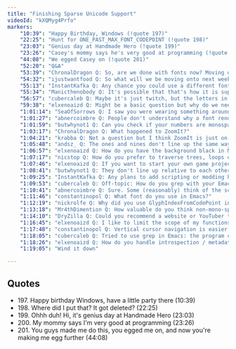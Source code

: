```yaml
---
title: "Finishing Sparse Unicode Support"
videoId: "kXQMyg4Prfo"
markers:
    "10:39": "Happy Birthday, Windows (!quote 197)"
    "22:25": "Hunt for ONE_PAST_MAX_FONT_CODEPOINT (!quote 198)"
    "23:03": "Genius day at Handmade Hero (!quote 199)"
    "23:26": "Casey's mommy says he's very good at programming (!quote 200)"
    "44:08": "We egged Casey on (!quote 201)"
    "52:20": "Q&A"
    "53:39": "ChronalDragon Q: So, are we done with fonts now? Moving on to other parts of the debug?"
    "54:32": "ijustwantfood Q: So what will we be moving onto next week?"
    "55:13": "InstantKafka Q: Any chance you could use a different font for the editor? Hard to tell difference between 0s and 8s"
    "55:34": "Manicthenobody Q: It's possible that that's how it is supposed to be kerned"
    "56:57": "cubercaleb Q: Maybe it's just twitch, but the letters in Red look a bit off on the edges"
    "59:38": "elxenoaizd Q: Might be a basic question but why do we need our own font rendering? Doesn't Windows have its own font rendering functions we could call?"
    "1:01:14": "SeaOfSorrows Q: I saw you were wearing something around your forearms. Is that to treat Tendinitis? I heard about this condition from typing too much"
    "1:01:27": "abnercoimbre Q: People don't understand why a font rendering system can be complex because they think in terms of pixels. Any comments on this (only if there are no other questions)?"
    "1:01:59": "butwhynot1 Q: Can you check if your numbers are monospaced? For example, 111111 should be the same width as 999999"
    "1:03:17": "ChronalDragon Q: What happened to ZoomIt?"
    "1:04:21": "krabba Q: Not a question but I think ZoomIt is just on the desktop"
    "1:05:48": "andsz_ Q: The ones and nines don't line up the same way in game and in notepad"
    "1:06:57": "elxenoaizd Q: How do you have the background black in Mischief? I found it a bit tricky to change the background color for some reason, surprisingly!"
    "1:07:17": "nicstop Q: How do you prefer to traverse trees, loops or recursion? Why?"
    "1:07:46": "elxenoaizd Q: If you want to start your own game project, do you start from scratch, use Frameworks / API / SDKs (SFML, SDL, etc.) or use an engine (custom made by you, or one that already exists)?"
    "1:08:41": "butwhynot1 Q: They don't line up relative to each other though"
    "1:09:25": "InstantKafka Q: Any plans to add scripting or modding hooks?"
    "1:09:53": "cubercaleb Q: Off-topic: How do you grep with your Emacs config?"
    "1:10:41": "abnercoimbre Q: Sure. Some (reasonably) think of the screen as a grid of pixels and that font rendering is directly plastering that font on the screen. So nvm, they just haven't understood beyond bitmap fonts"
    "1:11:46": "constantinopol Q: What font do you use in Emacs?"
    "1:12:19": "nickrolfe Q: Why did you use GlyphIndexFromCodePoint instead of an array of (mostly null) pointers to achieve sparseness?"
    "1:13:18": "Mr4thDimention Q: How valuable do you think non-mono-spaced fonts would be in, say, an editor?"
    "1:14:10": "DryZilla Q: Could you recommend a website or YouTuber that could teach me coding? I really want to learn"
    "1:16:45": "elxenoaizd Q: I like to limit the scope of my functions to be defined only where they're used. How do you workaround the fact that C doesn't have locally defined functions? Do you use functors?"
    "1:17:48": "constantinopol Q: Vertical cursor navigation is easier to follow in a mono font"
    "1:18:05": "cubercaleb Q: Tried to use grep in Emacs: the program crashed"
    "1:18:26": "elxenoaizd Q: How do you handle introspection / metadata to build your editor inspection tools?"
    "1:19:05": "Wind it down"

---
```


## Quotes

* 197\. Happy birthday Windows, have a little party there (10:39)
* 198\. Where did I put that? It got deleted? (22:25)
* 199\. Ohhh duh! Hi, it's genius day at Handmade Hero (23:03)
* 200\. My mommy says I'm very good at programming (23:26)
* 201\. You guys made me do this, you egged me on, and now you're making me egg further (44:08)

